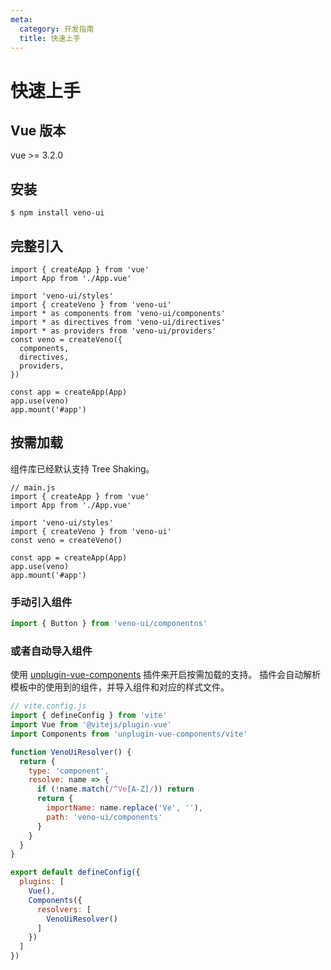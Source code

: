 ```yaml
---
meta:
  category: 开发指南
  title: 快速上手
---
```


# 快速上手


## Vue 版本

vue >= 3.2.0

## 安装

```shell
$ npm install veno-ui
```

## 完整引入

```js{4-13,16}
import { createApp } from 'vue'
import App from './App.vue'

import 'veno-ui/styles'
import { createVeno } from 'veno-ui'
import * as components from 'veno-ui/components'
import * as directives from 'veno-ui/directives'
import * as providers from 'veno-ui/providers'
const veno = createVeno({
  components,
  directives,
  providers,
})

const app = createApp(App)
app.use(veno)
app.mount('#app')
```

## 按需加载

组件库已经默认支持 Tree Shaking。

```js{5-7,10}
// main.js
import { createApp } from 'vue'
import App from './App.vue'

import 'veno-ui/styles'
import { createVeno } from 'veno-ui'
const veno = createVeno()

const app = createApp(App)
app.use(veno)
app.mount('#app')
```

### 手动引入组件

```js
import { Button } from 'veno-ui/componentns'
```

### 或者自动导入组件

使用 [unplugin-vue-components](https://github.com/antfu/unplugin-vue-components) 插件来开启按需加载的支持。
插件会自动解析模板中的使用到的组件，并导入组件和对应的样式文件。

```js
// vite.config.js
import { defineConfig } from 'vite'
import Vue from '@vitejs/plugin-vue'
import Components from 'unplugin-vue-components/vite'

function VenoUiResolver() {
  return {
    type: 'component',
    resolve: name => {
      if (!name.match(/^Ve[A-Z]/)) return
      return {
        importName: name.replace('Ve', ''),
        path: 'veno-ui/components'
      }
    }
  }
}

export default defineConfig({
  plugins: [
    Vue(),
    Components({
      resolvers: [
        VenoUiResolver()
      ]
    })
  ]
})
```